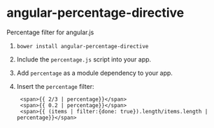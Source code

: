 angular-percentage-directive
============================

Percentage filter for angular.js

1. `bower install angular-percentage-directive`
2. Include the `percentage.js` script into your app.
3. Add `percentage` as a module dependency to your app.
4. Insert the `percentage` filter:
    
        <span>{{ 2/3 | percentage}}</span>
        <span>{{ 0.2 | percentage}}</span>
        <span>{{ (items | filter:{done: true}).length/items.length | percentage}}</span>
